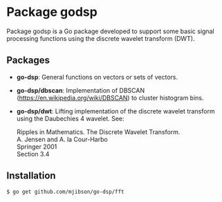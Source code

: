 # Package godsp

Package godsp is a Go package developed to support some basic signal processing functions using the discrete wavelet transform (DWT).

## Packages

- **go-dsp**: General functions on vectors or sets of vectors.
- **go-dsp/dbscan**: Implementation of DBSCAN (https://en.wikipedia.org/wiki/DBSCAN) to cluster histogram bins.
- **go-dsp/dwt**: Lifting implementation of the discrete wavelet transform using the Daubechies 4 wavelet. See:

  Ripples in Mathematics. The Discrete Wavelet Transform.  
   A. Jensen and A. la Cour-Harbo  
   Springer 2001  
   Section 3.4

## Installation

    $ go get github.com/mjibson/go-dsp/fft
